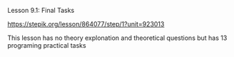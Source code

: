 Lesson 9.1: Final Tasks

https://stepik.org/lesson/864077/step/1?unit=923013

This lesson has no theory explonation and theoretical questions but has 13 programing practical tasks
